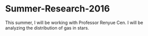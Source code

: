 # Summer-Research-2016
This summer, I will be working with Professor Renyue Cen. I will be analyzing the distribution of gas in stars.